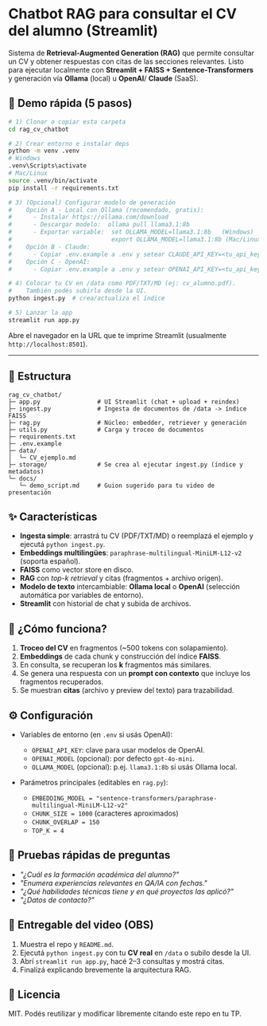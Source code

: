 # Chatbot RAG para consultar el CV del alumno (Streamlit)

Sistema de **Retrieval-Augmented Generation (RAG)** que permite consultar un CV y obtener respuestas con citas de las secciones relevantes.
Listo para ejecutar localmente con **Streamlit + FAISS + Sentence-Transformers** y generación vía **Ollama** (local) u **OpenAI**/ **Claude** (SaaS).

## 🚀 Demo rápida (5 pasos)

```bash
# 1) Clonar o copiar esta carpeta
cd rag_cv_chatbot

# 2) Crear entorno e instalar deps
python -m venv .venv
# Windows
.venv\Scripts\activate
# Mac/Linux
source .venv/bin/activate
pip install -r requirements.txt

# 3) (Opcional) Configurar modelo de generación
#    Opción A - Local con Ollama (recomendado, gratis):
#      - Instalar https://ollama.com/download
#      - Descargar modelo:  ollama pull llama3.1:8b
#      - Exportar variable:  set OLLAMA_MODEL=llama3.1:8b   (Windows)
#                            export OLLAMA_MODEL=llama3.1:8b (Mac/Linux)#
#    Opción B - Claude:
#      - Copiar .env.example a .env y setear CLAUDE_API_KEY=<tu_api_key>
#    Opción C - OpenAI:
#      - Copiar .env.example a .env y setear OPENAI_API_KEY=<tu_api_key>

# 4) Colocar tu CV en /data como PDF/TXT/MD (ej: cv_alumno.pdf).
#    También podés subirlo desde la UI.
python ingest.py  # crea/actualiza el índice

# 5) Lanzar la app
streamlit run app.py
```

Abre el navegador en la URL que te imprime Streamlit (usualmente `http://localhost:8501`).

---

## 📁 Estructura

```
rag_cv_chatbot/
├─ app.py                # UI Streamlit (chat + upload + reindex)
├─ ingest.py             # Ingesta de documentos de /data -> índice FAISS
├─ rag.py                # Núcleo: embedder, retriever y generación
├─ utils.py              # Carga y troceo de documentos
├─ requirements.txt
├─ .env.example
├─ data/
│  └─ CV_ejemplo.md
├─ storage/              # Se crea al ejecutar ingest.py (índice y metadatos)
└─ docs/
   └─ demo_script.md     # Guion sugerido para tu video de presentación
```

## ✨ Características

- **Ingesta simple**: arrastrá tu CV (PDF/TXT/MD) o reemplazá el ejemplo y ejecutá `python ingest.py`.
- **Embeddings multilingües**: `paraphrase-multilingual-MiniLM-L12-v2` (soporta español).
- **FAISS** como vector store en disco.
- **RAG** con *top-k retrieval* y citas (fragmentos + archivo origen).
- **Modelo de texto** intercambiable: **Ollama local** o **OpenAI** (selección automática por variables de entorno).
- **Streamlit** con historial de chat y subida de archivos.

## 🧠 ¿Cómo funciona?

1. **Troceo del CV** en fragmentos (~500 tokens con solapamiento).
2. **Embeddings** de cada chunk y construcción del índice **FAISS**.
3. En consulta, se recuperan los **k** fragmentos más similares.
4. Se genera una respuesta con un **prompt con contexto** que incluye los fragmentos recuperados.
5. Se muestran **citas** (archivo y preview del texto) para trazabilidad.

## ⚙️ Configuración

- Variables de entorno (en `.env` si usás OpenAI):
  - `OPENAI_API_KEY`: clave para usar modelos de OpenAI.
  - `OPENAI_MODEL` (opcional): por defecto `gpt-4o-mini`.
  - `OLLAMA_MODEL` (opcional): p.ej. `llama3.1:8b` si usás Ollama local.

- Parámetros principales (editables en `rag.py`):
  - `EMBEDDING_MODEL = "sentence-transformers/paraphrase-multilingual-MiniLM-L12-v2"`
  - `CHUNK_SIZE = 1000` (caracteres aproximados)
  - `CHUNK_OVERLAP = 150`
  - `TOP_K = 4`

## 🧪 Pruebas rápidas de preguntas

- *"¿Cuál es la formación académica del alumno?"*
- *"Enumera experiencias relevantes en QA/IA con fechas."*
- *"¿Qué habilidades técnicas tiene y en qué proyectos las aplicó?"*
- *"¿Datos de contacto?"*

## 🎥 Entregable del video (OBS)

1. Muestra el repo y `README.md`.
2. Ejecutá `python ingest.py` con tu **CV real** en `/data` o subilo desde la UI.
3. Abrí `streamlit run app.py`, hacé 2–3 consultas y mostrá citas.
4. Finalizá explicando brevemente la arquitectura RAG.

## 🧾 Licencia

MIT. Podés reutilizar y modificar libremente citando este repo en tu TP.

